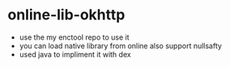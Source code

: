 # online-lib-okhttp
- use the my enctool repo to use it
- you can load native library from online also support nullsafty
- used java to impliment it with dex
